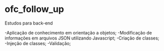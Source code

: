 # ofc_follow_up
Estudos para back-end

-Aplicação de conhecimento em orientação a objetos;
-Modificação de informações em arquivos JSON utilizando Javascript;
-Criação de classes;
-Injeção de classes;
-Validação;
